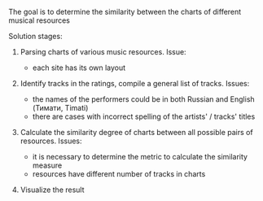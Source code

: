 The goal is to determine the similarity between the charts of different musical resources

Solution stages:

1. Parsing charts of various music resources. Issue:
   - each site has its own layout

2. Identify tracks in the ratings, compile a general list of tracks. Issues:
   - the names of the performers could be in both Russian and English (Тимати, Timati)
   - there are cases with incorrect spelling of the artists' / tracks' titles

3. Calculate the similarity degree of charts between all possible pairs of resources. Issues:
   - it is necessary to determine the metric to calculate the similarity measure
   - resources have different number of tracks in charts

4. Visualize the result

